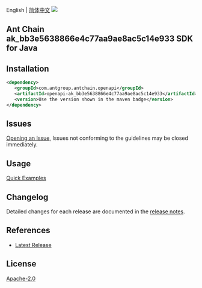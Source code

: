 English | [简体中文](README-CN.md)
![](https://aliyunsdk-pages.alicdn.com/icons/AlibabaCloud.svg)

## Ant Chain ak_bb3e5638866e4c77aa9ae8ac5c14e933 SDK for Java

## Installation

```xml
<dependency>
   <groupId>com.antgroup.antchain.openapi</groupId>
   <artifactId>openapi-ak_bb3e5638866e4c77aa9ae8ac5c14e933</artifactId>
   <version>Use the version shown in the maven badge</version>
</dependency>
```

## Issues
[Opening an Issue](https://github.com/alipay/antchain-openapi-prod-sdk/issues/new), Issues not conforming to the guidelines may be closed immediately.

## Usage
[Quick Examples](https://github.com/alipay/antchain-openapi-prod-sdk/blob/master/docs/0-Examples-EN.md#quick-examples)

## Changelog
Detailed changes for each release are documented in the [release notes](./ChangeLog.txt).

## References
* [Latest Release](https://github.com/alipay/antchain-openapi-prod-sdk/)

## License
[Apache-2.0](http://www.apache.org/licenses/LICENSE-2.0)
